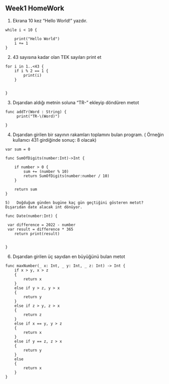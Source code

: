 ## Week1 HomeWork

1)	Ekrana 10 kez “Hello World!” yazdır.

``` var i = 0
while i < 10 {
    
    print("Hello World")
    i += 1
} 
```

2)	43 sayısına kadar olan TEK sayıları print et
```
for i in 1..<43 {
    if i % 2 == 1 {
        print(i)
    }
    
 
}
```

3)	Dışarıdan aldığı metnin soluna “TR-” ekleyip döndüren metot
```
func addTr(Word : String) {
     print("TR-\(Word)")
    
}
```

4)	Dışarıdan girilen bir sayının rakamları toplamını bulan program.  ( Örneğin kullanıcı 431 girdiğinde sonuç: 8 olacak)
```
var sum = 0

func SumOfDigits(number:Int)->Int {
    
    if number > 0 {
        sum += (number % 10)
        return SumOfDigits(number:number / 10)
    }

    return sum
}

5)	 Doğduğum günden bugüne kaç gün geçtiğini gösteren metot? Dışarıdan date alacak int dönüyor. 

func Date(number:Int) {
    
 var difference = 2022 - number
 var result = difference * 365
    return print(result)


}
```

6)	Dışarıdan girilen üç sayıdan en büyüğünü bulan metot
```
func maxNumber(_ x: Int, _ y: Int, _ z: Int) -> Int {
    if x > y, x > z
    {
        return x
    }
    else if y > z, y > x
    {
        return y
    }
    else if z > y, z > x
    {
        return z
    }
    else if x == y, y > z
    {
        return x
    }
    else if y == z, z > x
    {
        return y
    }
    else
    {
        return x
    }
}
```
